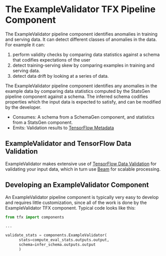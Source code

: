 # The ExampleValidator TFX Pipeline Component

The ExampleValidator pipeline component identifies anomalies in training and serving
data. It can detect different classes of anomalies in the data. For example it
can:

1.  perform validity checks by comparing data statistics against a schema that
    codifies expectations of the user
1.  detect training-serving skew by comparing examples in training and serving
    data.
1.  detect data drift by looking at a series of data.

The ExampleValidator pipeline component identifies any anomalies in the example data
by comparing data statistics computed by the StatsGen pipeline component against a
schema. The inferred schema codifies properties which the input data is expected to
satisfy, and can be modified by the developer.

* Consumes: A schema from a SchemaGen component, and statistics from a StatsGen
component.
* Emits: Validation results to [TensorFlow Metadata](tfmd.md)

## ExampleValidator and TensorFlow Data Validation

ExampleValidator makes extensive use of [TensorFlow Data Validation](tfdv.md)
for validating your input data, which in turn use [Beam](beam.md) for scalable
processing.

## Developing an ExampleValidator Component

An ExampleValidator pipeline component is typically very easy to develop and
requires little customization, since all of the work is done by the
ExampleValidator TFX component. Typical code looks like this:

```python
from tfx import components

...

validate_stats = components.ExampleValidator(
      stats=compute_eval_stats.outputs.output,
      schema=infer_schema.outputs.output
      )
```
